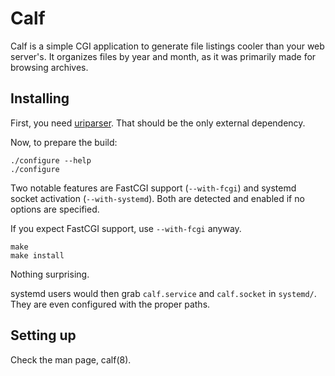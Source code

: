 Calf
====

Calf is a simple CGI application to generate file listings cooler than your web
server's. It organizes files by year and month, as it was primarily made for
browsing archives.

Installing
----------

First, you need [uriparser][]. That should be the only external dependency.

[uriparser]: http://uriparser.sourceforge.net/

Now, to prepare the build:

	./configure --help
	./configure

Two notable features are FastCGI support (`--with-fcgi`) and systemd socket
activation (`--with-systemd`). Both are detected and enabled if no options are
specified.

If you expect FastCGI support, use `--with-fcgi` anyway.

	make
	make install

Nothing surprising.

systemd users would then grab `calf.service` and `calf.socket` in `systemd/`.
They are even configured with the proper paths.

Setting up
----------

Check the man page, calf(8).
